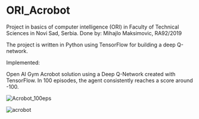 # ORI_Acrobot

Project in basics of computer intelligence (ORI) in Faculty of Technical Sciences in Novi Sad, Serbia.
Done by: Mihajlo Maksimovic, RA92/2019

The project is written in Python using TensorFlow for building a deep Q-network.

Implemented:

Open AI Gym Acrobot solution using a Deep Q-Network created with TensorFlow.
In 100 episodes, the agent consistently reaches a score around -100. 


![Acrobot_100eps](https://user-images.githubusercontent.com/94182463/177322929-c3eb2289-60f8-457c-8caf-af6e1d0ed880.png)


![acrobot](https://user-images.githubusercontent.com/94182463/177324686-c2b298a6-44d4-40f0-8b41-38bce57ef938.gif)
